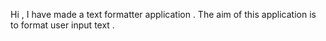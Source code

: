 Hi , 
I have made a text formatter application . The aim of this application is to format user input text .
